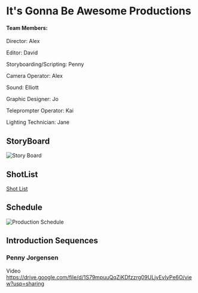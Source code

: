 # It's Gonna Be Awesome Productions
#### Team Members:
Director: Alex

Editor: David

Storyboarding/Scripting: Penny

Camera Operator: Alex

Sound: Elliott

Graphic Designer: Jo

Teleprompter Operator: Kai

Lighting Technician: Jane

## StoryBoard
![Story Board](https://github.com/schoolorsum/VideoProductionTeam/blob/main/Assets/StoryBoard.png?raw=true)
## ShotList
[Shot List](https://github.com/schoolorsum/VideoProductionTeam/blob/main/Shot%20List.pdf)
## Schedule
![Production Schedule](https://github.com/schoolorsum/VideoProductionTeam/blob/main/Assets/ProductionPlan(1).png?raw=true)

## Introduction Sequences

### Penny Jorgensen

Video <https://drive.google.com/file/d/1S79mpuuQqZiKDfzzrg09ULjvEvIyPe6O/view?usp=sharing>
